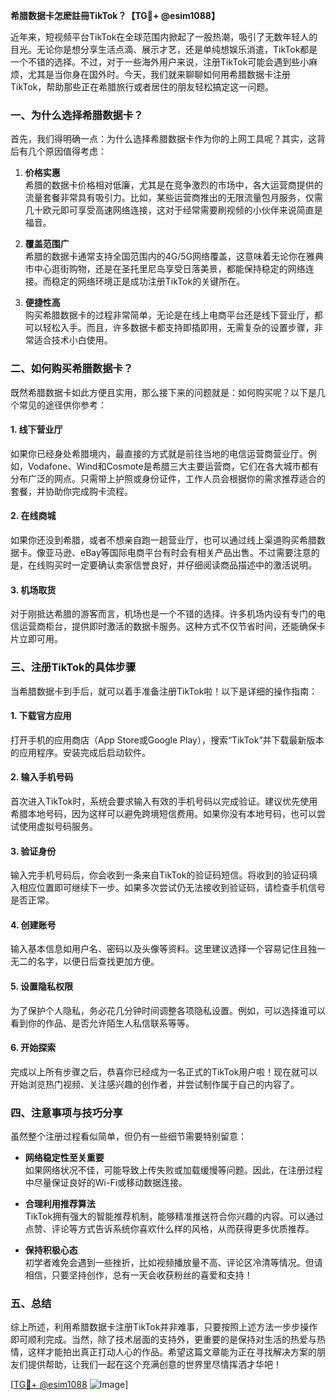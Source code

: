 **希腊数据卡怎麽註冊TikTok？【TG💪+ @esim1088】**

近年来，短视频平台TikTok在全球范围内掀起了一股热潮，吸引了无数年轻人的目光。无论你是想分享生活点滴、展示才艺，还是单纯想娱乐消遣，TikTok都是一个不错的选择。不过，对于一些海外用户来说，注册TikTok可能会遇到些小麻烦，尤其是当你身在国外时。今天，我们就来聊聊如何用希腊数据卡注册TikTok，帮助那些正在希腊旅行或者居住的朋友轻松搞定这一问题。

### 一、为什么选择希腊数据卡？

首先，我们得明确一点：为什么选择希腊数据卡作为你的上网工具呢？其实，这背后有几个原因值得考虑：

1. **价格实惠**  
   希腊的数据卡价格相对低廉，尤其是在竞争激烈的市场中，各大运营商提供的流量套餐非常具有吸引力。比如，某些运营商推出的无限流量包月服务，仅需几十欧元即可享受高速网络连接，这对于经常需要刷视频的小伙伴来说简直是福音。

2. **覆盖范围广**  
   希腊的数据卡通常支持全国范围内的4G/5G网络覆盖，这意味着无论你在雅典市中心逛街购物，还是在圣托里尼岛享受日落美景，都能保持稳定的网络连接。而稳定的网络环境正是成功注册TikTok的关键所在。

3. **便捷性高**  
   购买希腊数据卡的过程非常简单，无论是在线上电商平台还是线下营业厅，都可以轻松入手。而且，许多数据卡都支持即插即用，无需复杂的设置步骤，非常适合技术小白使用。

### 二、如何购买希腊数据卡？

既然希腊数据卡如此方便且实用，那么接下来的问题就是：如何购买呢？以下是几个常见的途径供你参考：

#### 1. 线下营业厅
如果你已经身处希腊境内，最直接的方式就是前往当地的电信运营商营业厅。例如，Vodafone、Wind和Cosmote是希腊三大主要运营商，它们在各大城市都有分布广泛的网点。只需带上护照或身份证件，工作人员会根据你的需求推荐适合的套餐，并协助你完成购卡流程。

#### 2. 在线商城
如果你还没到希腊，或者不想亲自跑一趟营业厅，也可以通过线上渠道购买希腊数据卡。像亚马逊、eBay等国际电商平台有时会有相关产品出售。不过需要注意的是，在线购买时一定要确认卖家信誉良好，并仔细阅读商品描述中的激活说明。

#### 3. 机场取货
对于刚抵达希腊的游客而言，机场也是一个不错的选择。许多机场内设有专门的电信运营商柜台，提供即时激活的数据卡服务。这种方式不仅节省时间，还能确保卡片立即可用。

### 三、注册TikTok的具体步骤

当希腊数据卡到手后，就可以着手准备注册TikTok啦！以下是详细的操作指南：

#### 1. 下载官方应用
打开手机的应用商店（App Store或Google Play），搜索“TikTok”并下载最新版本的应用程序。安装完成后启动软件。

#### 2. 输入手机号码
首次进入TikTok时，系统会要求输入有效的手机号码以完成验证。建议优先使用希腊本地号码，因为这样可以避免跨境短信费用。如果你没有本地号码，也可以尝试使用虚拟号码服务。

#### 3. 验证身份
输入完手机号码后，你会收到一条来自TikTok的验证码短信。将收到的验证码填入相应位置即可继续下一步。如果多次尝试仍无法接收到验证码，请检查手机信号是否正常。

#### 4. 创建账号
输入基本信息如用户名、密码以及头像等资料。这里建议选择一个容易记住且独一无二的名字，以便日后查找更加方便。

#### 5. 设置隐私权限
为了保护个人隐私，务必花几分钟时间调整各项隐私设置。例如，可以选择谁可以看到你的作品、是否允许陌生人私信联系等等。

#### 6. 开始探索
完成以上所有步骤之后，恭喜你已经成为一名正式的TikTok用户啦！现在就可以开始浏览热门视频、关注感兴趣的创作者，并尝试制作属于自己的内容了。

### 四、注意事项与技巧分享

虽然整个注册过程看似简单，但仍有一些细节需要特别留意：

- **网络稳定性至关重要**  
  如果网络状况不佳，可能导致上传失败或加载缓慢等问题。因此，在注册过程中尽量保证良好的Wi-Fi或移动数据连接。

- **合理利用推荐算法**  
  TikTok拥有强大的智能推荐机制，能够精准推送符合你兴趣的内容。可以通过点赞、评论等方式告诉系统你喜欢什么样的风格，从而获得更多优质推荐。

- **保持积极心态**  
  初学者难免会遇到一些挫折，比如视频播放量不高、评论区冷清等情况。但请相信，只要坚持创作，总有一天会收获粉丝的喜爱和支持！

### 五、总结

综上所述，利用希腊数据卡注册TikTok并非难事，只要按照上述方法一步步操作即可顺利完成。当然，除了技术层面的支持外，更重要的是保持对生活的热爱与热情，这样才能拍出真正打动人心的作品。希望这篇文章能为正在寻找解决方案的朋友们提供帮助，让我们一起在这个充满创意的世界里尽情挥洒才华吧！

[[TG💪+ @esim1088](https://t.me/s/esim1088) ![Image](https://i.postimg.cc/4NQfJmqS/Snipaste-2025-05-13-00-14-12.png)]